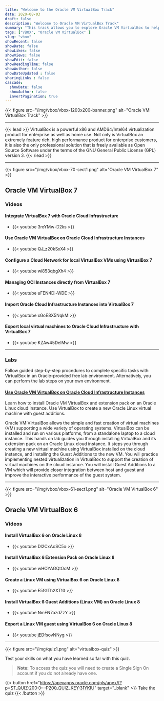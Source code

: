 ```yaml
---
title: "Welcome to the Oracle VM VirtualBox Track"
date: 2020-08-03
draft: false
description: "Welcome to Oracle VM VirtualBox Track"
summary: "This track allows you to explore Oracle VM VirtualBox to help you grow your skill set using free videos and hands-on tutorials and labs. Whether you are working with traditional, cloud-based, or virtual environments, these skills will progress your knowledge into becoming better at testing, developing, demonstrating, and deploying solutions across multiple platforms from ultra-books to high-end server class hardware and cloud infrastructure, using a lightweight, easy to use, fast and powerful virtualization engine."
tags: ["VBOX", "Oracle VM VirtualBox" ]
slug: "vbox"
showRecent: false
showDate: false
showLikes: false
showViews: false
showEdit: false
showReadingTime: false
showAuthor: false
showDateUpdated : false
sharingLinks : false
cascade:
  showDate: false
  showAuthor: false
  invertPagination: true
---
```


{{< figure src="/img/vbox/vbox-1200x200-banner.png" alt="Oracle VM VirtualBox Track" >}}

---

{{< lead >}} VirtualBox is a powerful x86 and AMD64/Intel64 virtualization product for enterprise as well as home use. Not only is VirtualBox an extremely feature rich, high performance product for enterprise customers, it is also the only professional solution that is freely available as Open Source Software under the terms of the GNU General Public License (GPL) version 3. {{< /lead >}}

---

{{< figure src="/img/vbox/vbox-70-sect1.png" alt="Oracle VM VirtualBox 7" >}}

## Oracle VM VirtualBox 7 
### Videos

#### Integrate VirtualBox 7 with Oracle Cloud Infrastructure

- {{< youtube 3roYMw-D2ks >}}

#### Use Oracle VM VirtualBox on Oracle Cloud Infrastructure Instances

- {{< youtube QJ_z20kSxX4 >}}

#### Configure a Cloud Network for local VirtualBox VMs using VirtualBox 7

- {{< youtube wi853qbgXh4 >}}

#### Managing OCI Instances directly from VirtualBox 7

- {{< youtube uFEN4Di-WDE >}}

#### Import Oracle Cloud Infrastructure Instances into VirtualBox 7

- {{< youtube xGoE8X5NqkM >}}

#### Export local virtual machines to Oracle Cloud Infrastructure with VirtualBox 7

- {{< youtube KZAw45DeIMw >}}

---

### Labs

Follow guided step-by-step procedures to complete specific tasks with VirtualBox in an Oracle-provided free lab environment. Alternatively, you can perform the lab steps on your own environment.

#### [Use Oracle VM VirtualBox on Oracle Cloud Infrastructure Instances](https://luna.oracle.com/lab/922eabed-e47c-4934-a4a5-dbacc02f4f3b)

Learn how to install Oracle VM VirtualBox and extension pack on an Oracle Linux cloud instance. Use VirtualBox to create a new Oracle Linux virtual machine with guest additions.

Oracle VM VirtualBox allows the simple and fast creation of virtual machines (VM) supporting a wide variety of operating systems. VirtualBox can be installed and run on various platforms, from a standalone laptop to a cloud instance. This hands on lab guides you through installing VirtualBox and its extension pack on an Oracle Linux cloud instance. It steps you through creating a new virtual machine using VirtualBox installed on the cloud instance, and installing the Guest Additions to the new VM.  You will practice implementing nested virtualization in VirtualBox to support the creation of virtual machines on the cloud instance. You will install Guest Additions to a VM which will provide closer integration between host and guest and improve the interactive performance of the guest system.

---

{{< figure src="/img/vbox/vbox-61-sect1.png" alt="Oracle VM VirtualBox 6" >}}
## Oracle VM VirtualBox 6 
### Videos

#### Install VirtualBox 6 on Oracle Linux 8

- {{< youtube Dl2CxAoSC5o >}}

#### Install VirtualBox 6 Extension Pack on Oracle Linux 8

- {{< youtube wHOYAGQtOcM >}}

#### Create a Linux VM using VirtualBox 6 on Oracle Linux 8

- {{< youtube E5fGTh2XT10 >}}

#### Install VirtualBox 6 Guest Additions (Linux VM) on Oracle Linux 8

- {{< youtube NmFN7azdZzY >}}

#### Export a Linux VM guest using VirtualBox 6 on Oracle Linux 8

- {{< youtube jEDfsovNNyg >}}

---

{{< figure src="/img/quiz1.png" alt="virtualbox-quiz" >}}

Test your skills on what you have learned so far with this quiz.

> **Note:** To access the quiz you will need to create a Single Sign On account if you do not already have one.

{{< button href="https://apexapps.oracle.com/pls/apex/f?p=ST_QUIZ:200:0::::P200_QUIZ_KEY:31YKIU" target="_blank" >}}
Take the quiz
{{< /button >}}
